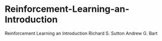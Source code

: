 # Reinforcement-Learning-an-Introduction
Reinforcement Learning an Introduction Richard S. Sutton Andrew G. Bart
